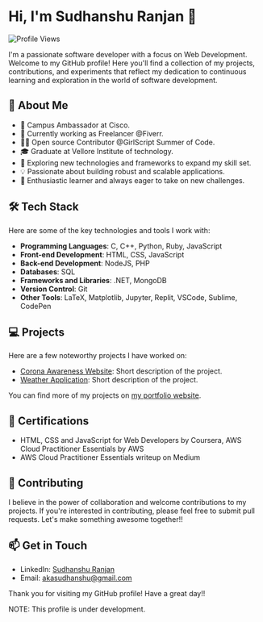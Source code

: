 # Hi, I'm Sudhanshu Ranjan 👋

![Profile Views](https://komarev.com/ghpvc/?username=sranjan-git&color=green)


I'm a passionate software developer with a focus on Web Development. Welcome to my GitHub profile! Here you'll find a collection of my projects, contributions, and experiments that reflect my dedication to continuous learning and exploration in the world of software development. 

## 🚀 About Me

- 👔 Campus Ambassador at Cisco.
- 💼 Currently working as Freelancer @Fiverr.
- 👩‍💻 Open source Contributor @GirlScript Summer of Code.
- 🎓 Graduate at Vellore Institute of technology.
- 🔭 Exploring new technologies and frameworks to expand my skill set.
- 💡 Passionate about building robust and scalable applications.
- 🌱 Enthusiastic learner and always eager to take on new challenges.

## 🛠️ Tech Stack

Here are some of the key technologies and tools I work with:

- **Programming Languages**: C, C++, Python, Ruby, JavaScript
- **Front-end Development**: HTML, CSS, JavaScript
- **Back-end Development**: NodeJS, PHP
- **Databases**: SQL
- **Frameworks and Libraries**: .NET, MongoDB
- **Version Control**: Git
- **Other Tools**: LaTeX, Matplotlib, Jupyter, Replit, VSCode, Sublime, CodePen

## 💻 Projects

Here are a few noteworthy projects I have worked on:

- [Corona Awareness Website](https://sranjan-git.github.io/covid_19_awareness_website/): Short description of the project.
- [Weather Application](https://sranjan-git.github.io/weather_app/): Short description of the project.

You can find more of my projects on [my portfolio website](https://sranjan-git.github.io/Portfolio/).

## 🌟 Certifications

- HTML, CSS and JavaScript for Web Developers by Coursera, AWS Cloud Practitioner Essentials by AWS
- AWS Cloud Practitioner Essentials writeup on Medium

## 🤝 Contributing

I believe in the power of collaboration and welcome contributions to my projects. If you're interested in contributing, please feel free to submit pull requests. Let's make something awesome together!!

## 📫 Get in Touch

- LinkedIn: [Sudhanshu Ranjan](https://www.linkedin.com/in/sudhanshu-ranjan-7a3305216/)
- Email: akasudhanshu@gmail.com

Thank you for visiting my GitHub profile! Have a great day!!

NOTE: This profile is under development.
